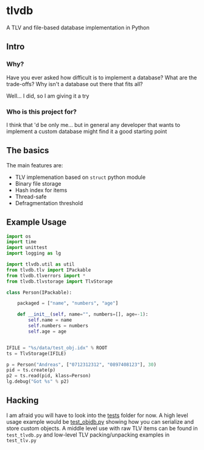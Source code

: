 # tlvdb

A TLV and file-based database implementation in Python

## Intro
### Why?

Have you ever asked how difficult is to implement a database?
What are the trade-offs? Why isn't a database out there that fits all?

Well... I did, so I am giving it a try

### Who is this project for?

I think that 'd be only me... but in general any developer that wants to
implement a custom database might find it a good starting point

## The basics

The main features are:

- TLV implemenation based on `struct` python module
- Binary file storage
- Hash index for items
- Thread-safe
- Defragmentation threshold


## Example Usage

```python
import os
import time
import unittest
import logging as lg

import tlvdb.util as util
from tlvdb.tlv import IPackable
from tlvdb.tlverrors import *
from tlvdb.tlvstorage import TlvStorage

class Person(IPackable):

    packaged = ["name", "numbers", "age"]

    def __init__(self, name="", numbers=[], age=-1):
        self.name = name
        self.numbers = numbers
        self.age = age


IFILE = "%s/data/test_obj.idx" % ROOT
ts = TlvStorage(IFILE)

p = Person("Andreas", ["0712312312", "0897408123"], 30)
pid = ts.create(p)
p2 = ts.read(pid, klass=Person)
lg.debug("Got %s" % p2)
```

## Hacking

I am afraid you will have to look into the [tests](tests) folder for now. A high
level usage example would be [test_objdb.py](tests/test_objdb.py) showing how
you can serialize and store custom objects. A middle level use with raw TLV items
can be found in `test_tlvdb.py` and low-level TLV packing/unpacking examples in
`test_tlv.py`

